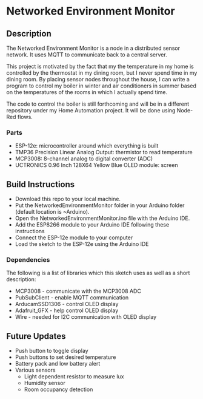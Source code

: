 # Networked Environment Monitor

## Description
The Networked Environment Monitor is a node in a distributed sensor network. It uses MQTT to communicate back to a central server.

This project is motivated by the fact that my the temperature in my home is controlled by the thermostat in my dining room, but I never spend time in my dining room. By placing sensor nodes throughout the house, I can write a program to control my boiler in winter and air conditioners in summer based on the temperatures of the rooms in which I actually spend time.

The code to control the boiler is still forthcoming and will be in a different repository under my Home Automation project. It will be done using Node-Red flows.

### Parts
- ESP-12e: microcontroller around which everything is built
- TMP36 Precision Linear Analog Output: thermistor to read temperature
- MCP3008: 8-channel analog to digital converter (ADC)
- UCTRONICS 0.96 Inch 128X64 Yellow Blue OLED module: screen

## Build Instructions
- Download this repo to your local machine.
- Put the NetworkedEnvironmentMonitor folder in your Arduino folder (default location is ~Arduino).
- Open the NetworkedEnvironmentMonitor.ino file with the Arduino IDE.
- Add the ESP8266 module to your Arduino IDE following these instructions
- Connect the ESP-12e module to your computer
- Load the sketch to the ESP-12e using the Arduino IDE

### Dependencies
The following is a list of libraries which this sketch uses as well as a short description:
- MCP3008 - communicate with the MCP3008 ADC
- PubSubClient - enable MQTT communication
- ArducamSSD1306 - control OLED display
- Adafruit_GFX - help control OLED display
- Wire - needed for I2C communication with OLED display

## Future Updates
- Push button to toggle display
- Push buttons to set desired temperature
- Battery pack and low battery alert
- Various sensors
    - Light dependent resistor to measure lux
    - Humidity sensor
    - Room occupancy detection
